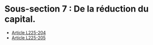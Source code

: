 # Sous-section 7 : De la réduction du capital.

- [Article L225-204](article-l225-204.md)
- [Article L225-205](article-l225-205.md)
